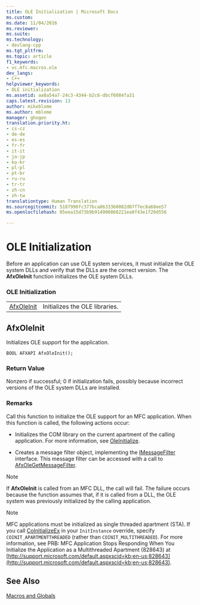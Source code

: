 ```yaml
---
title: OLE Initialization | Microsoft Docs
ms.custom: 
ms.date: 11/04/2016
ms.reviewer: 
ms.suite: 
ms.technology:
- devlang-cpp
ms.tgt_pltfrm: 
ms.topic: article
f1_keywords:
- vc.mfc.macros.ole
dev_langs:
- C++
helpviewer_keywords:
- OLE initialization
ms.assetid: aa8a54a7-24c3-4344-b2c6-dbcf6084fa31
caps.latest.revision: 13
author: mikeblome
ms.author: mblome
manager: ghogen
translation.priority.ht:
- cs-cz
- de-de
- es-es
- fr-fr
- it-it
- ja-jp
- ko-kr
- pl-pl
- pt-br
- ru-ru
- tr-tr
- zh-cn
- zh-tw
translationtype: Human Translation
ms.sourcegitcommit: 5187996fc377bca8633360082d07f7ec8a68ee57
ms.openlocfilehash: 05eea15d73b9b914900860221ea8f43e1f20d556

---
```

# OLE Initialization
Before an application can use OLE system services, it must initialize the OLE system DLLs and verify that the DLLs are the correct version. The **AfxOleInit** function initializes the OLE system DLLs.  
  
### OLE Initialization  
  
|||  
|-|-|  
|[AfxOleInit](#afxoleinit)|Initializes the OLE libraries.|  
  
##  <a name="afxoleinit"></a>  AfxOleInit  
 Initializes OLE support for the application.  
  
``` 
BOOL AFXAPI AfxOleInit(); 
```  
  
### Return Value  
 Nonzero if successful; 0 if initialization fails, possibly because incorrect versions of the OLE system DLLs are installed.  
  
### Remarks  
 Call this function to initialize the OLE support for an MFC application. When this function is called, the following actions occur:  
  
-   Initializes the COM library on the current apartment of the calling application. For more information, see [OleInitialize](http://msdn.microsoft.com/library/windows/desktop/ms690134).  
  
-   Creates a message filter object, implementing the [IMessageFilter](http://msdn.microsoft.com/library/windows/desktop/ms693740) interface. This message filter can be accessed with a call to [AfxOleGetMessageFilter](http://msdn.microsoft.com/library/36cca011-4775-4086-b471-5557a87b266c).  
  
> [!NOTE]
>  If **AfxOleInit** is called from an MFC DLL, the call will fail. The failure occurs because the function assumes that, if it is called from a DLL, the OLE system was previously initialized by the calling application.  
  
> [!NOTE]
>  MFC applications must be initialized as single threaded apartment (STA). If you call [CoInitializeEx](http://msdn.microsoft.com/library/windows/desktop/ms695279) in your `InitInstance` override, specify `COINIT_APARTMENTTHREADED` (rather than `COINIT_MULTITHREADED`). For more information, see PRB: MFC Application Stops Responding When You Initialize the Application as a Multithreaded Apartment (828643) at [http://support.microsoft.com/default.aspxscid=kb;en-us;828643](http://support.microsoft.com/default.aspxscid=kb;en-us;828643).  
  
## See Also  
 [Macros and Globals](../../mfc/reference/mfc-macros-and-globals.md)



<!--HONumber=Jan17_HO2-->


